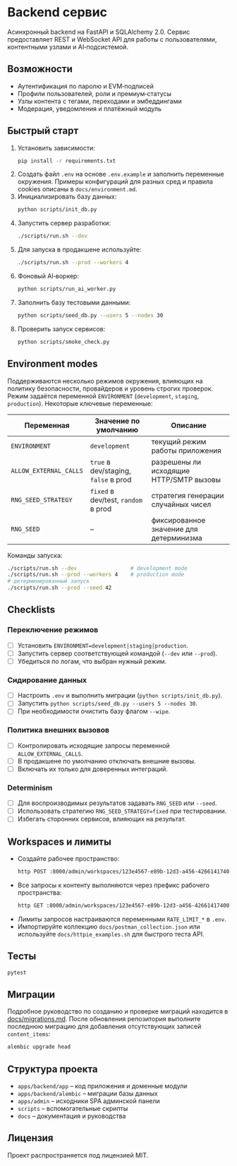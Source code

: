 # Backend сервис

Асинхронный backend на FastAPI и SQLAlchemy 2.0. Сервис предоставляет REST и WebSocket API для работы с пользователями, контентными узлами и AI‑подсистемой.

## Возможности
- Аутентификация по паролю и EVM‑подписей
- Профили пользователей, роли и премиум‑статусы
- Узлы контента с тегами, переходами и эмбеддингами
- Модерация, уведомления и платёжный модуль

## Быстрый старт
1. Установить зависимости:
   ```bash
   pip install -r requirements.txt
   ```
2. Создать файл `.env` на основе `.env.example` и заполнить переменные окружения.
   Примеры конфигураций для разных сред и правила cookies описаны в `docs/environment.md`.
3. Инициализировать базу данных:
   ```bash
   python scripts/init_db.py
   ```
4. Запустить сервер разработки:
   ```bash
   ./scripts/run.sh --dev
   ```
5. Для запуска в продакшене используйте:
   ```bash
   ./scripts/run.sh --prod --workers 4
   ```
6. Фоновый AI‑воркер:
   ```bash
   python scripts/run_ai_worker.py
   ```
7. Заполнить базу тестовыми данными:
   ```bash
   python scripts/seed_db.py --users 5 --nodes 30
   ```
8. Проверить запуск сервисов:
   ```bash
   python scripts/smoke_check.py
   ```

## Environment modes

Поддерживаются несколько режимов окружения, влияющих на политику безопасности,
провайдеров и уровень строгих проверок. Режим задаётся переменной
`ENVIRONMENT` (`development`, `staging`, `production`). Некоторые ключевые
переменные:

| Переменная             | Значение по умолчанию                         | Описание                                         |
|------------------------|-----------------------------------------------|--------------------------------------------------|
| `ENVIRONMENT`          | `development`                                 | текущий режим работы приложения                  |
| `ALLOW_EXTERNAL_CALLS` | `true` в dev/staging, `false` в prod          | разрешены ли исходящие HTTP/SMTP вызовы          |
| `RNG_SEED_STRATEGY`    | `fixed` в dev/test, `random` в prod           | стратегия генерации случайных чисел              |
| `RNG_SEED`             | –                                             | фиксированное значение для детерминизма          |

Команды запуска:

```bash
./scripts/run.sh --dev                 # development mode
./scripts/run.sh --prod --workers 4    # production mode
# детерминированный запуск
./scripts/run.sh --prod --seed 42
```

## Checklists

### Переключение режимов
- [ ] Установить `ENVIRONMENT=development|staging|production`.
- [ ] Запустить сервер соответствующей командой (`--dev` или `--prod`).
- [ ] Убедиться по логам, что выбран нужный режим.

### Сидирование данных
- [ ] Настроить `.env` и выполнить миграции (`python scripts/init_db.py`).
- [ ] Запустить `python scripts/seed_db.py --users 5 --nodes 30`.
- [ ] При необходимости очистить базу флагом `--wipe`.

### Политика внешних вызовов
- [ ] Контролировать исходящие запросы переменной `ALLOW_EXTERNAL_CALLS`.
- [ ] В продакшене по умолчанию отключать внешние вызовы.
- [ ] Включать их только для доверенных интеграций.

### Determinism
- [ ] Для воспроизводимых результатов задавать `RNG_SEED` или `--seed`.
- [ ] Использовать стратегию `RNG_SEED_STRATEGY=fixed` при тестировании.
- [ ] Избегать сторонних сервисов, влияющих на результат.

## Workspaces и лимиты

- Создайте рабочее пространство:
  ```bash
  http POST :8000/admin/workspaces/123e4567-e89b-12d3-a456-426614174000 name=Demo slug=demo
  ```
- Все запросы к контенту выполняются через префикс рабочего пространства:
  ```bash
  http GET :8000/admin/workspaces/123e4567-e89b-12d3-a456-426614174000/nodes/all
  ```
- Лимиты запросов настраиваются переменными `RATE_LIMIT_*` в `.env`.
- Импортируйте коллекцию `docs/postman_collection.json` или используйте `docs/httpie_examples.sh` для быстрого теста API.

## Тесты
```bash
pytest
```

## Миграции

Подробное руководство по созданию и проверке миграций находится в [docs/migrations.md](docs/migrations.md).
После обновления репозитория выполните последнюю миграцию для
добавления отсутствующих записей `content_items`:

```bash
alembic upgrade head
```

## Структура проекта
- `apps/backend/app` – код приложения и доменные модули
- `apps/backend/alembic` – миграции базы данных
- `apps/admin` – исходники SPA админской панели
- `scripts` – вспомогательные скрипты
- `docs` – документация и руководства

## Лицензия
Проект распространяется под лицензией MIT.
